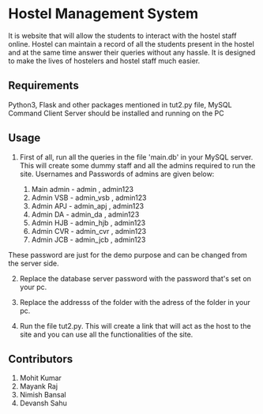 # Hostel Management System

It is website that will allow the students to interact with the hostel staff online. Hostel can maintain a record of all the students present in the hostel and at the same time answer their queries without any hassle. It is designed to make the lives of hostelers and hostel staff much easier.


## Requirements

Python3, Flask and other packages mentioned in tut2.py file, MySQL Command Client Server should be installed and running on the PC

## Usage

1. First of all, run all the queries in the file 'main.db' in your MySQL server. This will create some dummy staff and all the admins required to run the site. 
Usernames and Passwords of admins are given below:  

	1. Main admin - admin , admin123
	2. Admin VSB - admin_vsb , admin123
	3. Admin APJ - admin_apj , admin123
	4. Admin DA  - admin_da  , admin123
	5. Admin HJB - admin_hjb , admin123
	6. Admin CVR - admin_cvr , admin123
	7. Admin JCB - admin_jcb , admin123  
	
These password are just for the demo purpose and can be changed from the server side.  

2. Replace the database server password with the password that's set on your pc.

3. Replace the addresss of the folder with the adress of the folder in your pc.

4. Run the file tut2.py. This will create a link that will act as the host to the site and you can use all the functionalities of the site.


## Contributors

1. Mohit Kumar
2. Mayank Raj
3. Nimish Bansal
4. Devansh Sahu
